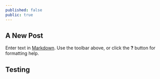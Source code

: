 ```yaml
---
published: false
public: true
---
```

## A New Post

Enter text in [Markdown](http://daringfireball.net/projects/markdown/). Use the toolbar above, or click the **?** button for formatting help.

## Testing